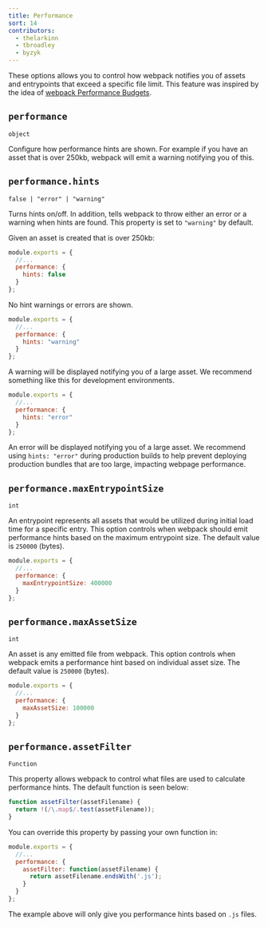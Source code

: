 ```yaml
---
title: Performance
sort: 14
contributors:
  - thelarkinn
  - tbroadley
  - byzyk
---
```


These options allows you to control how webpack notifies you of assets and entrypoints that exceed a specific file limit.
This feature was inspired by the idea of [webpack Performance Budgets](https://github.com/webpack/webpack/issues/3216).

## `performance`

`object`

Configure how performance hints are shown. For example if you have an asset that is over 250kb, webpack will emit a warning notifying you of this.


## `performance.hints`

`false | "error" | "warning"`

Turns hints on/off. In addition, tells webpack to throw either an error or a warning when hints are found. This property is set to `"warning"` by default.

Given an asset is created that is over 250kb:

```js
module.exports = {
  //...
  performance: {
    hints: false
  }
};
```

No hint warnings or errors are shown.

```js
module.exports = {
  //...
  performance: {
    hints: "warning"
  }
};
```

A warning will be displayed notifying you of a large asset. We recommend something like this for development environments.

```js
module.exports = {
  //...
  performance: {
    hints: "error"
  }
};
```

An error will be displayed notifying you of a large asset. We recommend using `hints: "error"` during production builds to help prevent deploying production bundles that are too large, impacting webpage performance.

## `performance.maxEntrypointSize`

`int`

An entrypoint represents all assets that would be utilized during initial load time for a specific entry. This option controls when webpack should emit performance hints based on the maximum entrypoint size. The default value is `250000` (bytes).

```js
module.exports = {
  //...
  performance: {
    maxEntrypointSize: 400000
  }
};
```

## `performance.maxAssetSize`

`int`

An asset is any emitted file from webpack. This option controls when webpack emits a performance hint based on individual asset size. The default value is `250000` (bytes).


```js
module.exports = {
  //...
  performance: {
    maxAssetSize: 100000
  }
};
```

## `performance.assetFilter`

`Function`

This property allows webpack to control what files are used to calculate performance hints. The default function is seen below:

```js
function assetFilter(assetFilename) {
  return !(/\.map$/.test(assetFilename));
}
```

You can override this property by passing your own function in:

```js
module.exports = {
  //...
  performance: {
    assetFilter: function(assetFilename) {
      return assetFilename.endsWith('.js');
    }
  }
};
```

The example above will only give you performance hints based on `.js` files.
